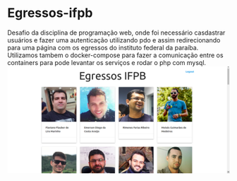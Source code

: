 # Egressos-ifpb

Desafio da disciplina de programação web, onde foi necessário casdastrar usuários e fazer uma autenticação utilizando pdo e assim redirecionando para uma página com os egressos do instituto federal da paraíba. Utilizamos tambem o docker-compose para fazer a comunicação entre os containers para pode levantar os serviços e rodar o php com mysql.
![alt text](https://github.com/lucascvasconcelos/Egressos-ifpb/blob/master/print.png?raw=true)
